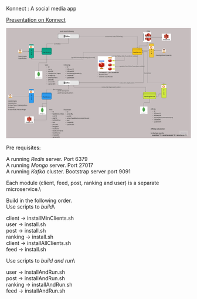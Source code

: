 Konnect : A social media app

[Presentation on Konnect](https://docs.google.com/presentation/d/1eB4AzLlFdBxkq7I2UY9-RCLlt3T_pPRQsHdVMDfRQ84/edit?usp=sharing)

![Alt](Konnect%20_%20A_Social_Media_App.jpeg)

Pre requisites:

A running *Redis* server. Port 6379\
A running *Mongo* server. Port 27017\
A running *Kafka* cluster. Bootstrap server port 9091


Each module (client, feed, post, ranking and user) is a separate microservice.\

Build in the following order.\
Use scripts to *build*\

client -> installMinClients.sh\
user  -> install.sh\
post  -> install.sh\
ranking  -> install.sh\
client -> installAllClients.sh\
feed  -> install.sh

Use scripts to *build and run*\

user  -> installAndRun.sh\
post  -> installAndRun.sh\
ranking  -> installAndRun.sh\
feed  -> installAndRun.sh

